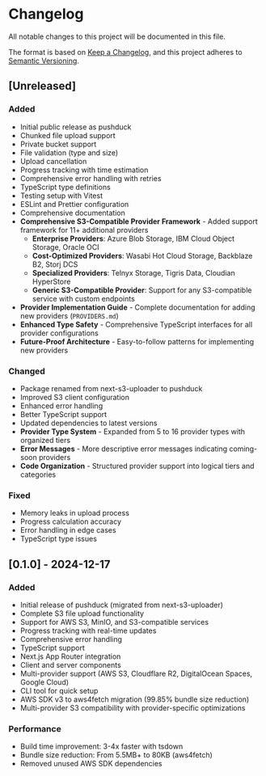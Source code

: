 # Changelog

All notable changes to this project will be documented in this file.

The format is based on [Keep a Changelog](https://keepachangelog.com/en/1.0.0/),
and this project adheres to [Semantic Versioning](https://semver.org/spec/v2.0.0.html).

## [Unreleased]

### Added

- Initial public release as pushduck
- Chunked file upload support
- Private bucket support
- File validation (type and size)
- Upload cancellation
- Progress tracking with time estimation
- Comprehensive error handling with retries
- TypeScript type definitions
- Testing setup with Vitest
- ESLint and Prettier configuration
- Comprehensive documentation
- **Comprehensive S3-Compatible Provider Framework** - Added support framework for 11+ additional providers
  - **Enterprise Providers**: Azure Blob Storage, IBM Cloud Object Storage, Oracle OCI
  - **Cost-Optimized Providers**: Wasabi Hot Cloud Storage, Backblaze B2, Storj DCS  
  - **Specialized Providers**: Telnyx Storage, Tigris Data, Cloudian HyperStore
  - **Generic S3-Compatible Provider**: Support for any S3-compatible service with custom endpoints
- **Provider Implementation Guide** - Complete documentation for adding new providers (`PROVIDERS.md`)
- **Enhanced Type Safety** - Comprehensive TypeScript interfaces for all provider configurations
- **Future-Proof Architecture** - Easy-to-follow patterns for implementing new providers

### Changed

- Package renamed from next-s3-uploader to pushduck
- Improved S3 client configuration
- Enhanced error handling
- Better TypeScript support
- Updated dependencies to latest versions
- **Provider Type System** - Expanded from 5 to 16 provider types with organized tiers
- **Error Messages** - More descriptive error messages indicating coming-soon providers
- **Code Organization** - Structured provider support into logical tiers and categories

### Fixed

- Memory leaks in upload process
- Progress calculation accuracy
- Error handling in edge cases
- TypeScript type issues

## [0.1.0] - 2024-12-17

### Added

- Initial release of pushduck (migrated from next-s3-uploader)
- Complete S3 file upload functionality
- Support for AWS S3, MinIO, and S3-compatible services
- Progress tracking with real-time updates
- Comprehensive error handling
- TypeScript support
- Next.js App Router integration
- Client and server components
- Multi-provider support (AWS S3, Cloudflare R2, DigitalOcean Spaces, Google Cloud)
- CLI tool for quick setup
- AWS SDK v3 to aws4fetch migration (99.85% bundle size reduction)
- Multi-provider S3 compatibility with provider-specific optimizations

### Performance

- Build time improvement: 3-4x faster with tsdown
- Bundle size reduction: From 5.5MB+ to 80KB (aws4fetch)
- Removed unused AWS SDK dependencies
